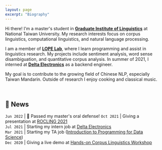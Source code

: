```yaml
---
layout: page
excerpt: "Biography"
---
```


Hi there! I'm a master's student in [**Graduate Institute of Linguistics**](https://linguistics.ntu.edu.tw/) at National Taiwan University. My research interests focus on corpus linguistics, computational linguistics, and natural language processing.

I am a member of [**LOPE Lab**](https://lope.linguistics.ntu.edu.tw/), where I learn programming and assist in linguistics research. My projects include sentiment analysis, word sense disambiguation, and quantitative corpus analysis. In summer of 2021, I interned at [**Delta Electronics**](https://www.deltaww.com/en-US/index) as a backend engineer.

My goal is to contribute to the growing field of Chinese NLP, especially Taiwan Mandarin. Outside of research I enjoy cooking and classical music.

&nbsp;


💜 **News**
---

`Jun 2022`  |   🎉 Passed my master's oral defense!
`Oct 2021`  |   Giving a presentation at [<u>ROCLING 2021</u>](https://rocling2021.github.io/)  
`Jul 2021`  |   Starting my intern job at [<u>Delta Electronics</u>](https://www.deltaww.com/en-US/index)  
`Mar 2021`  |   Starting my TA job ([<u>Introduction to Programming for Data Science</u>](https://lopentu.github.io/rlads2021/))  
`Dec 2020`  |   Giving a live demo at [<u>Hands-on Corpus Linguistics Workshop</u>](https://lopentu.github.io/Hands-on_Corpus_Linguistics/)